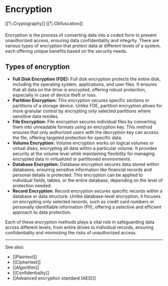 
# Encryption

[[🏷️Cryptography]] [[🏷️Obfuscation]]

Encryption is the process of converting data into a coded form to prevent unauthorized access, ensuring data confidentiality and integrity. There are various types of encryption that protect data at different levels of a system, each offering unique benefits based on the security needs.

## Types of encryption

- **Full Disk Encryption (FDE):** Full disk encryption protects the entire disk, including the operating system, applications, and user files. It ensures that all data on the drive is encrypted, offering robust protection, especially in case of device theft or loss.
- **Partition Encryption:** This encryption secures specific sections or partitions of a storage device. Unlike FDE, partition encryption allows for more granular control by encrypting only selected partitions where sensitive data resides.
- **File Encryption:** File encryption secures individual files by converting them into unreadable formats using an encryption key. This method ensures that only authorized users with the decryption key can access the file, offering targeted protection for specific data.
- **Volume Encryption:** Volume encryption works on logical volumes or virtual disks, encrypting all data within a particular volume. It provides security at the volume level while maintaining flexibility for managing encrypted data in virtualized or partitioned environments.
- **Database Encryption:** Database encryption secures data stored within databases, ensuring sensitive information like financial records and personal details is protected. This encryption can be applied to individual fields, tables, or the entire database, depending on the level of protection needed.
- **Record Encryption:** Record encryption secures specific records within a database or data structure. Unlike database-level encryption, it focuses on encrypting only selected records, such as credit card numbers or personally identifiable information (PII), offering a selective and efficient approach to data protection.

Each of these encryption methods plays a vital role in safeguarding data across different levels, from entire drives to individual records, ensuring confidentiality and minimizing the risks of unauthorized access.

---

See also:

- [[Plaintext]]
- [[Ciphertext]]
- [[Algorithm]]
- [[Confidentiality]]
- [[Advanced encryption standard (AES)]]
